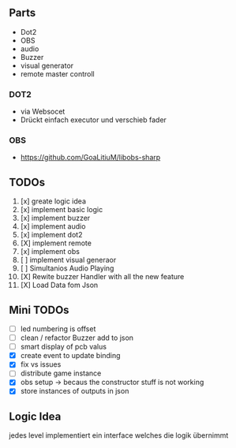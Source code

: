 ## Parts

- Dot2
- OBS
- audio
- Buzzer
- visual generator
- remote master controll

### DOT2

- via Websocet
- Drückt einfach executor und verschieb fader

### OBS
- https://github.com/GoaLitiuM/libobs-sharp

## TODOs

1. [x] greate logic idea
2. [x] implement basic logic
3. [x] implement buzzer
4. [x] implement audio
5. [x] implement dot2
6. [X] implement remote
7. [x] implement obs
8. [ ] implement visual generaor
9. [ ] Simultanios Audio Playing
10. [X] Rewite buzzer Handler with all the new feature
11. [X] Load Data fom Json

## Mini TODOs
- [ ] led numbering is offset
- [ ] clean / refactor Buzzer add to json
- [ ] smart display of pcb valus
- [x] create event to update binding
- [X] fix vs issues
- [ ] distribute game instance
- [x] obs setup -> becaus the constructor stuff is not working
- [x] store instances of outputs in json

## Logic Idea

jedes level implementiert ein interface welches die logik übernimmt
